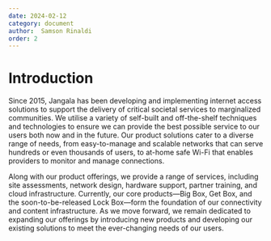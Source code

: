 ```yaml
---
date: 2024-02-12
category: document
author:  Samson Rinaldi
order: 2
---
```


# Introduction

Since 2015, Jangala has been developing and implementing internet access solutions to support the delivery of critical societal services to marginalized communities. We utilise a variety of self-built and off-the-shelf techniques and technologies to ensure we can provide the best possible service to our users both now and in the future. Our product solutions cater to a diverse range of needs, from easy-to-manage and scalable networks that can serve hundreds or even thousands of users, to at-home safe Wi-Fi that enables providers to monitor and manage connections.

Along with our product offerings, we provide a range of services, including site assessments, network design, hardware support, partner training, and cloud infrastructure. Currently, our core products—Big Box, Get Box, and the soon-to-be-released Lock Box—form the foundation of our connectivity and content infrastructure. As we move forward, we remain dedicated to expanding our offerings by introducing new products and developing our existing solutions to meet the ever-changing needs of our users.
